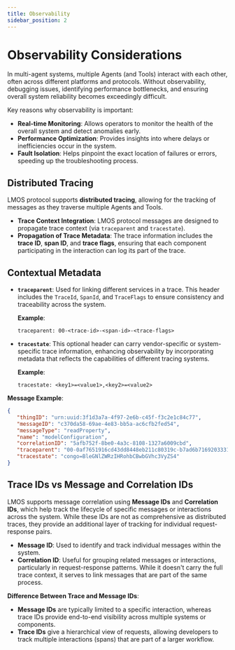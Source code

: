 ```yaml
---
title: Observability
sidebar_position: 2
---
```


# Observability Considerations

In multi-agent systems, multiple Agents (and Tools) interact with each other, often across different platforms and protocols. Without observability, debugging issues, identifying performance bottlenecks, and ensuring overall system reliability becomes exceedingly difficult.

Key reasons why observability is important:
- **Real-time Monitoring**: Allows operators to monitor the health of the overall system and detect anomalies early.
- **Performance Optimization**: Provides insights into where delays or inefficiencies occur in the system.
- **Fault Isolation**: Helps pinpoint the exact location of failures or errors, speeding up the troubleshooting process.

## Distributed Tracing

LMOS protocol supports **distributed tracing**, allowing for the tracking of messages as they traverse multiple Agents and Tools. 

- **Trace Context Integration**: LMOS protocol messages are designed to propagate trace context (via `traceparent` and `tracestate`).
- **Propagation of Trace Metadata**: The trace information includes the **trace ID**, **span ID**, and **trace flags**, ensuring that each component participating in the interaction can log its part of the trace.

## Contextual Metadata

- **`traceparent`**: Used for linking different services in a trace. This header includes the `TraceId`, `SpanId`, and `TraceFlags` to ensure consistency and traceability across the system.
  

  **Example**:
  ```text
  traceparent: 00-<trace-id>-<span-id>-<trace-flags>
  ```

- **`tracestate`**: This optional header can carry vendor-specific or system-specific trace information, enhancing observability by incorporating metadata that reflects the capabilities of different tracing systems.
  
  **Example**:
  ```text
  tracestate: <key1>=<value1>,<key2>=<value2>
  ```

**Message Example**:
```json
{
   "thingID": "urn:uuid:3f1d3a7a-4f97-2e6b-c45f-f3c2e1c84c77",
   "messageID": "c370da58-69ae-4e83-bb5a-ac6cfb2fed54",
   "messageType": "readProperty",
   "name": "modelConfiguration",
   "correlationID": "5afb752f-8be0-4a3c-8108-1327a6009cbd",
   "traceparent": "00-0af7651916cd43dd8448eb211c80319c-b7ad6b7169203331-01",
   "tracestate": "congo=BleGNlZWRzIHRohbCBwbGVhc3VyZS4"
}
```


## Trace IDs vs Message and Correlation IDs

LMOS supports message correlation using **Message IDs** and **Correlation IDs**, which help track the lifecycle of specific messages or interactions across the system. While these IDs are not as comprehensive as distributed traces, they provide an additional layer of tracking for individual request-response pairs.

- **Message ID**: Used to identify and track individual messages within the system.
- **Correlation ID**: Useful for grouping related messages or interactions, particularly in request-response patterns. While it doesn't carry the full trace context, it serves to link messages that are part of the same process.

**Difference Between Trace and Message IDs**:
- **Message IDs** are typically limited to a specific interaction, whereas trace IDs provide end-to-end visibility across multiple systems or components.
- **Trace IDs** give a hierarchical view of requests, allowing developers to track multiple interactions (spans) that are part of a larger workflow.
